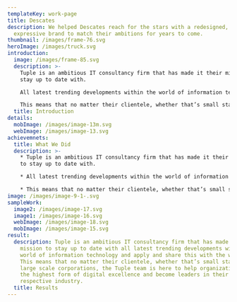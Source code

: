 ```yaml
---
templateKey: work-page
title: Descates
description: We helped Descates reach for the stars with a redesigned,
  expressive brand to match their ambitions for years to come.
thumbnail: /images/frame-76.svg
heroImage: /images/truck.svg
introduction:
  image: /images/frame-85.svg
  description: >-
    Tuple is an ambitious IT consultancy firm that has made it their mission to
    stay up to date with.

    All latest trending developments within the world of information technology and apply and share this with the world. 

    This means that no matter their clientele, whether that’s small startups or large scale corporations, the Tuple team is here to help organizations reach the highest form of digital excellence and become leaders in their respective industry.
  title: Introduction
details:
  mobImage: /images/image-13m.svg
  webImage: /images/image-13.svg
achievemnets:
  title: What We Did
  description: >-
    * Tuple is an ambitious IT consultancy firm that has made it their mission
    to stay up to date with.

    * All latest trending developments within the world of information technology and apply and share this with the world. 

    * This means that no matter their clientele, whether that’s small startups or large scale corporations, the Tuple team is here to help organizations reach the highest form of digital excellence and become leaders in their respective industry.
image: /images/image-9-1-.svg
sampleWork:
  image2: /images/image-17.svg
  image1: /images/image-16.svg
  webImage: /images/image-18.svg
  mobImage: /images/image-15.svg
result:
  description: Tuple is an ambitious IT consultancy firm that has made it their
    mission to stay up to date with all latest trending developments within the
    world of information technology and apply and share this with the world.
    This means that no matter their clientele, whether that’s small startups or
    large scale corporations, the Tuple team is here to help organizations reach
    the highest form of digital excellence and become leaders in their
    respective industry.
  title: Results
---
```

